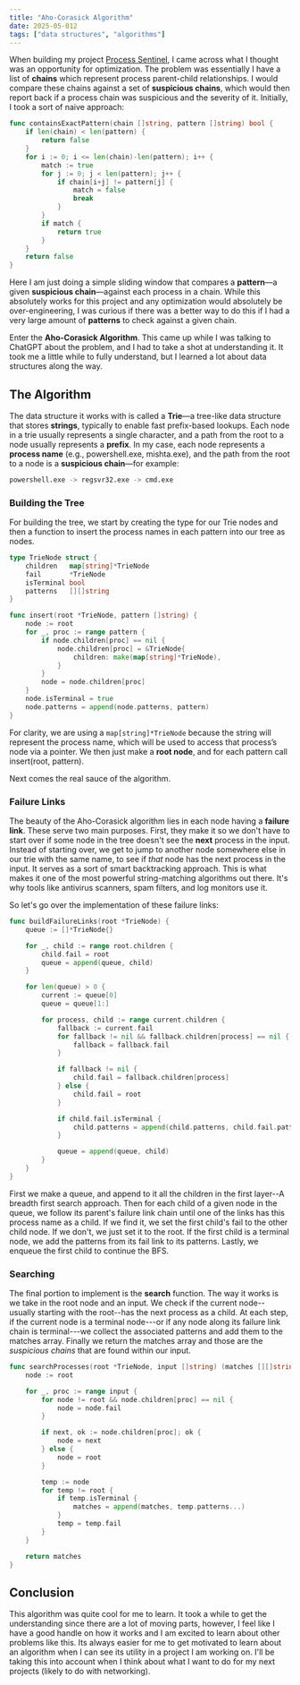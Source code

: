 ```yaml
---
title: "Aho-Corasick Algorithm"
date: 2025-05-012
tags: ["data structures", "algorithms"]
---
```


When building my project [Process Sentinel](../../projects/process-sentinel), I came across what I thought was an opportunity for optimization. The problem was essentially I have a list of **chains** which represent process parent-child relationships. I would compare these chains against a set of **suspicious chains**, which would then report back if a process chain was suspicious and the severity of it. Initially, I took a sort of naive approach:

```go
func containsExactPattern(chain []string, pattern []string) bool {
    if len(chain) < len(pattern) {
        return false
    }
    for i := 0; i <= len(chain)-len(pattern); i++ {
        match := true
        for j := 0; j < len(pattern); j++ {
            if chain[i+j] != pattern[j] {
                match = false
                break
            }
        }
        if match {
            return true
        }
    }
    return false
}
```

Here I am just doing a simple sliding window that compares a **pattern**—a given **suspicious chain**—against each process in a chain. While this absolutely works for this project and any optimization would absolutely be over-engineering, I was curious if there was a better way to do this if I had a very large amount of **patterns** to check against a given chain.

Enter the **Aho-Corasick Algorithm**. This came up while I was talking to ChatGPT about the problem, and I had to take a shot at understanding it. It took me a little while to fully understand, but I learned a lot about data structures along the way.

## The Algorithm

The data structure it works with is called a **Trie**—a tree-like data structure that stores **strings**, typically to enable fast prefix-based lookups. Each node in a trie usually represents a single character, and a path from the root to a node usually represents a **prefix**. In my case, each node represents a **process name** (e.g., powershell.exe, mishta.exe), and the path from the root to a node is a **suspicious chain**—for example:

```bash
powershell.exe -> regsvr32.exe -> cmd.exe
```

### Building the Tree

For building the tree, we start by creating the type for our Trie nodes and then a function to insert the process names in each pattern into our tree as nodes.
```go
type TrieNode struct {
    children   map[string]*TrieNode
    fail       *TrieNode
    isTerminal bool
    patterns   [][]string
}

func insert(root *TrieNode, pattern []string) {
    node := root
    for _, proc := range pattern {
        if node.children[proc] == nil {
            node.children[proc] = &TrieNode{
                children: make(map[string]*TrieNode),
            }
        }
        node = node.children[proc]
    }
    node.isTerminal = true
    node.patterns = append(node.patterns, pattern)
}
```
For clarity, we are using a `map[string]*TrieNode` because the string will represent the process name, which will be used to access that process’s node via a pointer. We then just make a **root node**, and for each pattern call insert(root, pattern).

Next comes the real sauce of the algorithm.

### Failure Links

The beauty of the Aho-Corasick algorithm lies in each node having a **failure link**. These serve two main purposes. First, they make it so we don't have to start over if some node in the tree doesn't see the **next** process in the input. Instead of starting over, we get to jump to another node somewhere else in our trie with the same name, to see if *that* node has the next process in the input. It serves as a sort of smart backtracking approach. This is what makes it one of the most powerful string-matching algorithms out there. It's why tools like antivirus scanners, spam filters, and log monitors use it.

So let's go over the implementation of these failure links:

```go
func buildFailureLinks(root *TrieNode) {
	queue := []*TrieNode{}

	for _, child := range root.children {
		child.fail = root
		queue = append(queue, child)
	}

	for len(queue) > 0 {
		current := queue[0]
		queue = queue[1:]

		for process, child := range current.children {
			fallback := current.fail
			for fallback != nil && fallback.children[process] == nil {
				fallback = fallback.fail
			}

			if fallback != nil {
				child.fail = fallback.children[process]
			} else {
				child.fail = root
			}

			if child.fail.isTerminal {
				child.patterns = append(child.patterns, child.fail.patterns...)
			}

			queue = append(queue, child)
		}
	}
}
```

First we make a queue, and append to it all the children in the first layer--A breadth first search approach. Then for each child of a given node in the queue, we follow its parent's failure link chain until one of the links has this process name as a child. If we find it, we set the first child's fail to the other child node. If we don't, we just set it to the root. If the first child is a terminal node, we add the patterns from its fail link to its patterns. Lastly, we enqueue the first child to continue the BFS.

### Searching

The final portion to implement is the **search** function. The way it works is we take in the root node and an input. We check if the current node--usually starting with the root--has the next process as a child. At each step, if the current node is a terminal node---or if any node along its failure link chain is terminal---we collect the associated patterns and add them to the matches array. Finally we return the matches array and those are the *suspicious chains* that are found within our input.

```go
func searchProcesses(root *TrieNode, input []string) (matches [][]string) {
	node := root

	for _, proc := range input {
		for node != root && node.children[proc] == nil {
			node = node.fail
		}

		if next, ok := node.children[proc]; ok {
			node = next
		} else {
			node = root
		}

		temp := node
		for temp != root {
			if temp.isTerminal {
				matches = append(matches, temp.patterns...)
			}
			temp = temp.fail
		}
	}

	return matches
}
```

## Conclusion

This algorithm was quite cool for me to learn. It took a while to get the understanding since there are a lot of moving parts, however, I feel like I have a good handle on how it works and I am excited to learn about other problems like this. Its always easier for me to get motivated to learn about an algorithm when I can see its utility in a project I am working on. I'll be taking this into account when I think about what I want to do for my next projects (likely to do with networking).
